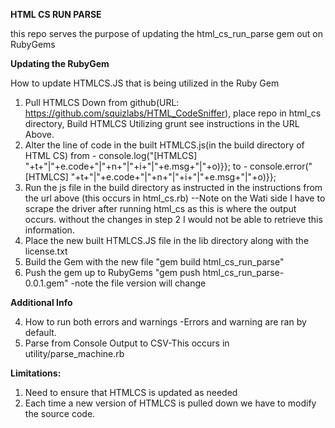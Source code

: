 **HTML CS RUN PARSE**

this repo serves the purpose of updating the html_cs_run_parse gem out on RubyGems

**Updating the RubyGem**

How to update HTMLCS.JS that is being utilized in the Ruby Gem
1. Pull HTMLCS Down from github(URL: https://github.com/squizlabs/HTML_CodeSniffer), place repo in html_cs directory, Build HTMLCS Utilizing grunt see instructions in the URL Above.
2. Alter the line of code in the built HTMLCS.js(in the build directory of HTML CS)
from -  console.log("[HTMLCS] "+t+"|"+e.code+"|"+n+"|"+i+"|"+e.msg+"|"+o)}};
to -  console.error("[HTMLCS] "+t+"|"+e.code+"|"+n+"|"+i+"|"+e.msg+"|"+o)}}; 
3. Run the js file in the build directory as instructed in the instructions from the url above (this occurs in html_cs.rb)
  --Note on the Wati side I have to scrape the driver after running html_cs as this is where the output occurs. without the changes in step 2 I would not be able to retrieve this information. 
4. Place the new built HTMLCS.JS file in the lib directory along with the license.txt
5. Build the Gem with the new file "gem build html_cs_run_parse"
6. Push the gem up to RubyGems "gem push html_cs_run_parse-0.0.1.gem" -note the file version will change


**Additional Info**

4. How to run both errors and warnings
-Errors and warning are ran by default. 
5. Parse from Console Output to CSV-This occurs in utility/parse_machine.rb

**Limitations:** 

1. Need to ensure that HTMLCS is updated as needed
2. Each time a new version of HTMLCS is pulled down we have to modify the source code. 
